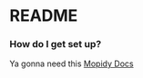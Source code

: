 # README #

### How do I get set up? ###

Ya gonna need this
[Mopidy Docs](https://docs.mopidy.com/en/latest/)